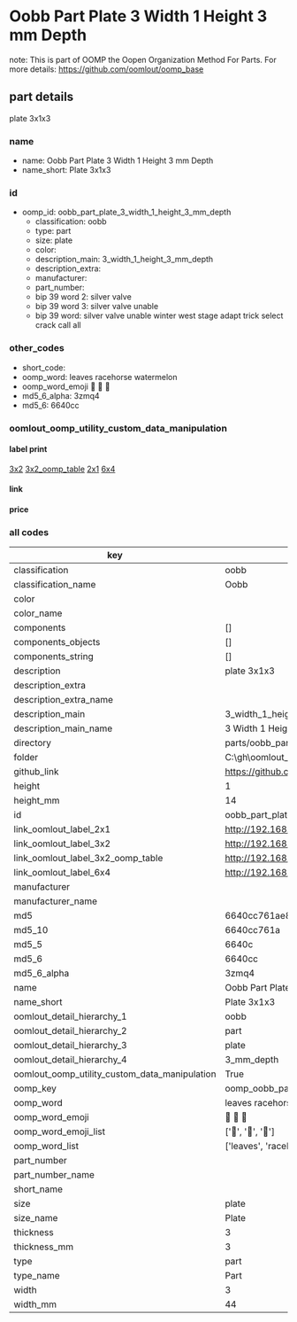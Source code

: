 # Oobb Part Plate 3 Width 1 Height 3 mm Depth  

note: This is part of OOMP the Oopen Organization Method For Parts. For more details: https://github.com/oomlout/oomp_base

##  part details
  



plate 3x1x3



### name
* name: Oobb Part Plate 3 Width 1 Height 3 mm Depth
* name_short: Plate 3x1x3 
### id
* oomp_id: oobb_part_plate_3_width_1_height_3_mm_depth
  * classification: oobb
  * type: part
  * size: plate
  * color: 
  * description_main: 3_width_1_height_3_mm_depth
  * description_extra: 
  * manufacturer: 
  * part_number: 
  * bip 39 word 2: silver valve
  * bip 39 word 3: silver valve unable
  * bip 39 word: silver valve unable winter west stage adapt trick select crack call all

### other_codes
* short_code: 
* oomp_word: leaves racehorse watermelon
* oomp_word_emoji :leaves: :racehorse: :watermelon:
* md5_6_alpha: 3zmq4
* md5_6: 6640cc






### oomlout_oomp_utility_custom_data_manipulation
#### label print
[3x2](http://192.168.1.245:1112/?label=oomp%203zmq4)
[3x2_oomp_table](http://192.168.1.108:1112/?label=oomp%203zmq4)
[2x1](http://192.168.1.242:1112/?label=oomp%203zmq4)
[6x4](http://192.168.1.55:1112/?label=oomp%203zmq4)    

#### link

                              

#### price







### all codes 
| key | value |  
| --- | --- |  
| classification | oobb |  
| classification_name | Oobb |  
| color |  |  
| color_name |  |  
| components | [] |  
| components_objects | [] |  
| components_string | [] |  
| description | plate 3x1x3 |  
| description_extra |  |  
| description_extra_name |  |  
| description_main | 3_width_1_height_3_mm_depth |  
| description_main_name | 3 Width 1 Height 3 mm Depth |  
| directory | parts/oobb_part_plate_3_width_1_height_3_mm_depth |  
| folder | C:\gh\oomlout_oobb_version_4_generated_parts\things\oobb_part_plate_3_width_1_height_3_mm_depth |  
| github_link | https://github.com/oomlout/oomlout_oomp_part_src/tree/main/parts/oobb_part_plate_3_width_1_height_3_mm_depth |  
| height | 1 |  
| height_mm | 14 |  
| id | oobb_part_plate_3_width_1_height_3_mm_depth |  
| link_oomlout_label_2x1 | http://192.168.1.242:1112/?label=oomp%203zmq4 |  
| link_oomlout_label_3x2 | http://192.168.1.245:1112/?label=oomp%203zmq4 |  
| link_oomlout_label_3x2_oomp_table | http://192.168.1.108:1112/?label=oomp%203zmq4 |  
| link_oomlout_label_6x4 | http://192.168.1.55:1112/?label=oomp%203zmq4 |  
| manufacturer |  |  
| manufacturer_name |  |  
| md5 | 6640cc761ae8606350fcbfc1d8bc4646 |  
| md5_10 | 6640cc761a |  
| md5_5 | 6640c |  
| md5_6 | 6640cc |  
| md5_6_alpha | 3zmq4 |  
| name | Oobb Part Plate 3 Width 1 Height 3 mm Depth |  
| name_short | Plate 3x1x3  |  
| oomlout_detail_hierarchy_1 | oobb |  
| oomlout_detail_hierarchy_2 | part |  
| oomlout_detail_hierarchy_3 | plate |  
| oomlout_detail_hierarchy_4 | 3_mm_depth |  
| oomlout_oomp_utility_custom_data_manipulation | True |  
| oomp_key | oomp_oobb_part_plate_3_width_1_height_3_mm_depth |  
| oomp_word | leaves racehorse watermelon |  
| oomp_word_emoji | :leaves: :racehorse: :watermelon: |  
| oomp_word_emoji_list | [':leaves:', ':racehorse:', ':watermelon:'] |  
| oomp_word_list | ['leaves', 'racehorse', 'watermelon'] |  
| part_number |  |  
| part_number_name |  |  
| short_name |  |  
| size | plate |  
| size_name | Plate |  
| thickness | 3 |  
| thickness_mm | 3 |  
| type | part |  
| type_name | Part |  
| width | 3 |  
| width_mm | 44 |  
